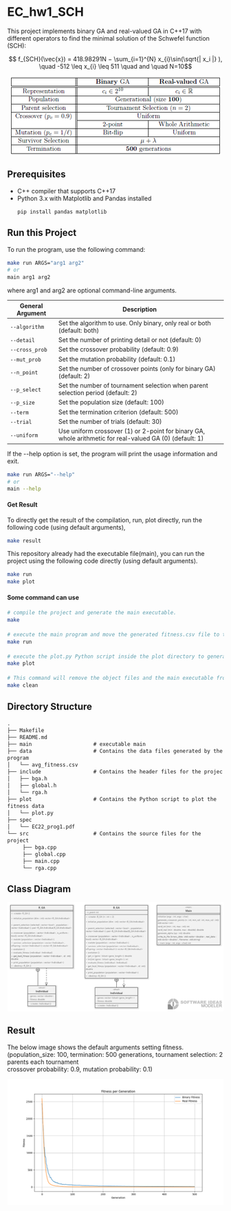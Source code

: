 # EC_hw1_SCH

This project implements binary GA and real-valued GA in C++17 with different operators to find the minimal solution of the Schwefel function (SCH):

$$ f_{SCH}(\vec{x}) = 418.98291N − \sum_{i=1}^{N} x_{i}\sin(\sqrt{| x_i |} ), \quad -512 \leq x_{i} \leq 511 \quad and \quad N=10$$ 

<p align="center">
<img src="show/spec.png">
</p>

## Prerequisites
- C++ compiler that supports C++17
- Python 3.x with Matplotlib and Pandas installed
    ```
    pip install pandas matplotlib
    ```
## Run this Project
To run the program, use the following command:
```bash
make run ARGS="arg1 arg2"
# or
main arg1 arg2
```
where arg1 and arg2 are optional command-line arguments.

| General Argument          | Description                                                                                                   |
| ------------------------- | ------------------------------------------------------------------------------------------------------------- |
| `--algorithm`             | Set the algorithm to use. Only binary, only real or both (default: both)                                      |
| `--detail`                | Set the number of printing detail or not (default: 0)                                                         |
| `--cross_prob`            | Set the crossover probability (default: 0.9)                                                                  |
| `--mut_prob`              | Set the mutation probability (default: 0.1)                                                                   |
| `--n_point`               | Set the number of crossover points (only for binary GA) (default: 2)                                          |
| `--p_select`              | Set the number of tournament selection when parent selection period (default: 2)                              |
| `--p_size`                | Set the population size (default: 100)                                                                        |
| `--term`                  | Set the termination criterion (default: 500)                                                                  |
| `--trial`                 | Set the number of trials (default: 30)                                                                        |
| `--uniform`               | Use uniform crossover (1) or 2-point for binary GA, whole arithmetic for real-valued GA (0) (default: 1)      |

If the --help option is set, the program will print the usage information and exit.
```bash
make run ARGS="--help"
# or
main --help
```
#### Get Result 
To directly get the result of the compilation, run, plot directly, run the following code (using default arguments),
```bash
make result
```
This repository already had the executable file(main), you can run the project using the following code directly (using default arguments).
```bash
make run
make plot
```

#### Some command can use
```bash
# compile the project and generate the main executable.
make

# execute the main program and move the generated fitness.csv file to the data directory.
make run

# execute the plot.py Python script inside the plot directory to generate a plot of the fitness data.
make plot 

# This command will remove the object files and the main executable from the build directory.
make clean
```

## Directory Structure

    .
    ├── Makefile 
    ├── README.md
    ├── main                    # executable main
    ├── data                    # Contains the data files generated by the program
    │   └── avg_fitness.csv
    ├── include                 # Contains the header files for the projec      
    │   ├── bga.h
    │   ├── global.h
    │   └── rga.h
    ├── plot                    # Contains the Python script to plot the fitness data          
    │   └── plot.py
    ├── spec
    │   └── EC22_prog1.pdf
    └── src                     # Contains the source files for the project
         ├── bga.cpp
         ├── global.cpp
         ├── main.cpp
         └── rga.cpp

## Class Diagram

<p align="center">
<img src="show/class_diagram.png" width="600">
</p>

## Result
The below image shows the default arguments setting fitness. <br>
(population_size: 100, termination: 500 generations, tournament selection: 2 parents each tournament <br>
 crossover probability: 0.9, mutation probability: 0.1)

<p align="center">
<img src="data/fitness_plot.png" width="800">
</p>
